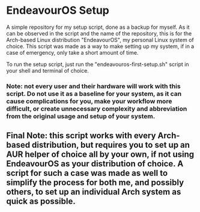 # EndeavourOS Setup
A simple repository for my setup script, done as a backup for myself.
As it can be observed in the script and the name of the repository, this is for the Arch-based Linux distribution "EndeavourOS", my personal Linux system of choice. This script was made as a way to make setting up my system, if in a case of emergency, only take a short amount of time.

To run the setup script, just run the "endeavouros-first-setup.sh" script in your shell and terminal of choice.

### Note: not every user and their hardware will work with this script. Do not use it as a baseline for your system, as it can cause complications for you, make your workflow more difficult, or create unnecessary complexity and abbreviation from the original usage and setup of your system.

## Final Note: this script works with every Arch-based distribution, but requires you to set up an AUR helper of choice all by your own, if not using EndeavourOS as your distribution of choice. A script for such a case was made as well to simplify the process for both me, and possibly others, to set up an individual Arch system as quick as possible.
